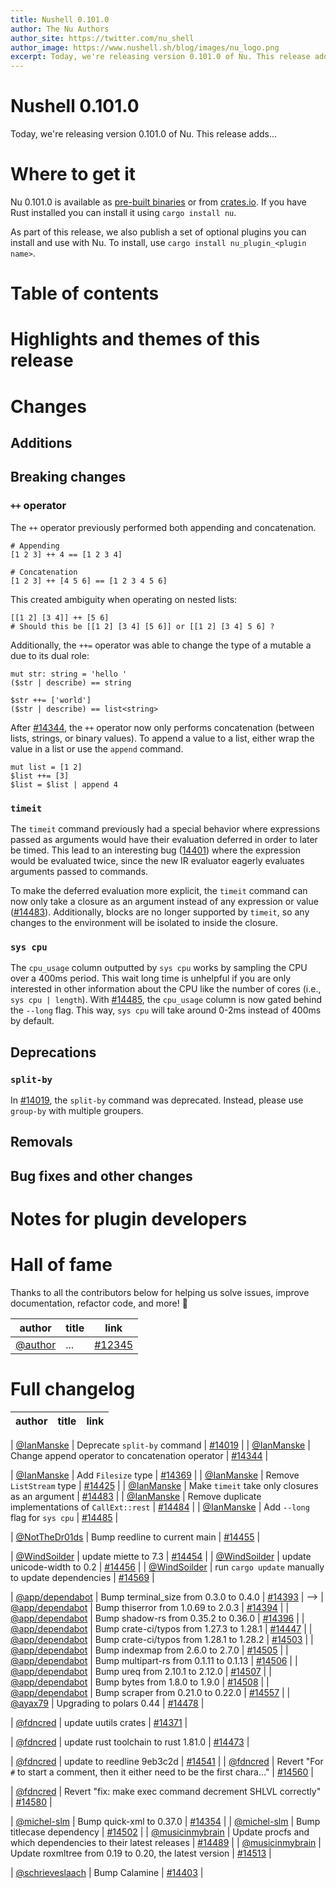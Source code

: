 ```yaml
---
title: Nushell 0.101.0
author: The Nu Authors
author_site: https://twitter.com/nu_shell
author_image: https://www.nushell.sh/blog/images/nu_logo.png
excerpt: Today, we're releasing version 0.101.0 of Nu. This release adds...
---
```


<!-- TODO: complete the excerpt above -->

<!-- NOTE: start from the TODO all the way at the bottom (and sort of work your way up) -->

# Nushell 0.101.0

<!-- TODO: write this excerpt -->

Today, we're releasing version 0.101.0 of Nu. This release adds...

# Where to get it

Nu 0.101.0 is available as [pre-built binaries](https://github.com/nushell/nushell/releases/tag/0.101.0) or from [crates.io](https://crates.io/crates/nu). If you have Rust installed you can install it using `cargo install nu`.

As part of this release, we also publish a set of optional plugins you can install and use with Nu. To install, use `cargo install nu_plugin_<plugin name>`.

# Table of contents

<!-- TODO: once all the content below is finished and committed, `use nu_scripts/make_release/release-note/notes.nu *` and run `write-toc $this_file`. -->

# Highlights and themes of this release

<!-- NOTE: if you wanna write a section about a breaking change, when it's a very important one,
    please add the following snippet to have a "warning" banner :)
    > see [an example](https://www.nushell.sh/blog/2023-09-19-nushell_0_85_0.html#pythonesque-operators-removal)

    ```md
    ::: warning Breaking change
    See a full overview of the [breaking changes](#breaking-changes)
    :::
    ```
-->
<!-- NOTE: see https://vuepress.github.io/reference/default-theme/markdown.html#custom-containers
    for the list of available *containers*
-->

# Changes

## Additions

## Breaking changes

### `++` operator

The `++` operator previously performed both appending and concatenation.

```nu
# Appending
[1 2 3] ++ 4 == [1 2 3 4]

# Concatenation
[1 2 3] ++ [4 5 6] == [1 2 3 4 5 6]
```

This created ambiguity when operating on nested lists:

```nu
[[1 2] [3 4]] ++ [5 6]
# Should this be [[1 2] [3 4] [5 6]] or [[1 2] [3 4] 5 6] ?
```

Additionally, the `++=` operator was able to change the type of a mutable a due to its dual role:

```nu
mut str: string = 'hello '
($str | describe) == string

$str ++= ['world']
($str | describe) == list<string>
```

After [#14344](https://github.com/nushell/nushell/pull/14344), the `++` operator now only performs concatenation (between lists, strings, or binary values). To append a value to a list, either wrap the value in a list or use the `append` command.

```nu
mut list = [1 2]
$list ++= [3]
$list = $list | append 4
```

<!-- A helpful error message will be shown if you try to use `++` to append a value to a list.
TODO: waiting on #14429
-->

### `timeit`

The `timeit` command previously had a special behavior where expressions passed as arguments would have their evaluation deferred in order to later be timed. This lead to an interesting bug ([14401](https://github.com/nushell/nushell/issues/14401)) where the expression would be evaluated twice, since the new IR evaluator eagerly evaluates arguments passed to commands.

To make the deferred evaluation more explicit, the `timeit` command can now only take a closure as an argument instead of any expression or value ([#14483](https://github.com/nushell/nushell/pull/14483)). Additionally, blocks are no longer supported by `timeit`, so any changes to the environment will be isolated to inside the closure.

### `sys cpu`

The `cpu_usage` column outputted by `sys cpu` works by sampling the CPU over a 400ms period. This wait long time is unhelpful if you are only interested in other information about the CPU like the number of cores (i.e., `sys cpu | length`). With [#14485](https://github.com/nushell/nushell/pull/14485), the `cpu_usage` column is now gated behind the `--long` flag. This way, `sys cpu` will take around 0-2ms instead of 400ms by default.

## Deprecations

### `split-by`

In [#14019](https://github.com/nushell/nushell/pull/14019), the `split-by` command was deprecated. Instead, please use `group-by` with multiple groupers.

## Removals

## Bug fixes and other changes

# Notes for plugin developers

# Hall of fame

Thanks to all the contributors below for helping us solve issues, improve documentation, refactor code, and more! :pray:

| author                               | title | link                                                    |
| ------------------------------------ | ----- | ------------------------------------------------------- |
| [@author](https://github.com/author) | ...   | [#12345](https://github.com/nushell/nushell/pull/12345) |

# Full changelog

| author | title | link |
| ------ | ----- | ---- |

<!-- | [@132ikl](https://github.com/132ikl)                                 | Rely on `display_output` hook for formatting values from evaluations                       | [#14361](https://github.com/nushell/nushell/pull/14361) | -->
<!-- | [@132ikl](https://github.com/132ikl)                                 | Make length only operate on supported input types                                          | [#14475](https://github.com/nushell/nushell/pull/14475) | -->
<!-- | [@132ikl](https://github.com/132ikl)                                 | Add label rendering to try/catch rendered errors                                           | [#14477](https://github.com/nushell/nushell/pull/14477) | -->
<!-- | [@132ikl](https://github.com/132ikl)                                 | Change `help commands` to use name from scope instead of the name from the declaration     | [#14490](https://github.com/nushell/nushell/pull/14490) | -->
<!-- | [@132ikl](https://github.com/132ikl)                                 | Make `glob` stream                                                                         | [#14495](https://github.com/nushell/nushell/pull/14495) | -->
<!-- | [@132ikl](https://github.com/132ikl)                                 | Change tests which may invoke externals to use non-conflicting names                       | [#14516](https://github.com/nushell/nushell/pull/14516) | -->
<!-- | [@132ikl](https://github.com/132ikl)                                 | Remove grid icons deprecation warning                                                      | [#14526](https://github.com/nushell/nushell/pull/14526) | -->
<!-- | [@Bahex](https://github.com/Bahex)                                   | Add `path self` command for getting absolute paths to files at parse time                  | [#14303](https://github.com/nushell/nushell/pull/14303) | -->
<!-- | [@Bahex](https://github.com/Bahex)                                   | truly flexible csv/tsv parsing                                                             | [#14399](https://github.com/nushell/nushell/pull/14399) | -->
<!-- | [@Bahex](https://github.com/Bahex)                                   | Add `term query`, for querying information from terminals.                                 | [#14427](https://github.com/nushell/nushell/pull/14427) | -->
<!-- | [@Bahex](https://github.com/Bahex)                                   | `term query`: refactor, add `--prefix` flag                                                | [#14446](https://github.com/nushell/nushell/pull/14446) | -->
<!-- | [@Bahex](https://github.com/Bahex)                                   | Propagate existing errors in insert and merge                                              | [#14453](https://github.com/nushell/nushell/pull/14453) | -->
<!-- | [@Bahex](https://github.com/Bahex)                                   | lsp and --ide-check fix for `path self` related diagnostics                                | [#14538](https://github.com/nushell/nushell/pull/14538) | -->
<!-- | [@Beinsezii](https://github.com/Beinsezii)                           | command/http/client use CRLF for headers join instead of LF                                | [#14417](https://github.com/nushell/nushell/pull/14417) | -->
<!-- | [@DziubaMaksym](https://github.com/DziubaMaksym)                     | fix: sample_config                                                                         | [#14465](https://github.com/nushell/nushell/pull/14465) | -->

| [@IanManske](https://github.com/IanManske) | Deprecate `split-by` command | [#14019](https://github.com/nushell/nushell/pull/14019) |
| [@IanManske](https://github.com/IanManske) | Change append operator to concatenation operator | [#14344](https://github.com/nushell/nushell/pull/14344) |

<!-- | [@IanManske](https://github.com/IanManske)                           | Make `Hooks` fields non-optional to match the new config defaults                          | [#14345](https://github.com/nushell/nushell/pull/14345) | -->

| [@IanManske](https://github.com/IanManske) | Add `Filesize` type | [#14369](https://github.com/nushell/nushell/pull/14369) |
| [@IanManske](https://github.com/IanManske) | Remove `ListStream` type | [#14425](https://github.com/nushell/nushell/pull/14425) |
| [@IanManske](https://github.com/IanManske) | Make `timeit` take only closures as an argument | [#14483](https://github.com/nushell/nushell/pull/14483) |
| [@IanManske](https://github.com/IanManske) | Remove duplicate implementations of `CallExt::rest` | [#14484](https://github.com/nushell/nushell/pull/14484) |
| [@IanManske](https://github.com/IanManske) | Add `--long` flag for `sys cpu` | [#14485](https://github.com/nushell/nushell/pull/14485) |

<!-- | [@Jasha10](https://github.com/Jasha10)                               | enable test_cp_recurse on macos                                                            | [#14358](https://github.com/nushell/nushell/pull/14358) | -->
<!-- | [@NotTheDr01ds](https://github.com/NotTheDr01ds)                     | Load `default_env.nu`/`default_config.nu` before user `env.nu`/`config.nu`                 | [#14249](https://github.com/nushell/nushell/pull/14249) | -->
<!-- | [@NotTheDr01ds](https://github.com/NotTheDr01ds)                     | Deprecate `date to-record` and `date to-table`                                             | [#14319](https://github.com/nushell/nushell/pull/14319) | -->
<!-- | [@NotTheDr01ds](https://github.com/NotTheDr01ds)                     | Fix small typos in std/dirs                                                                | [#14422](https://github.com/nushell/nushell/pull/14422) | -->
<!-- | [@NotTheDr01ds](https://github.com/NotTheDr01ds)                     | Always populate config record during startup                                               | [#14435](https://github.com/nushell/nushell/pull/14435) | -->
<!-- | [@NotTheDr01ds](https://github.com/NotTheDr01ds)                     | Remove long-unused `autoenv` tests                                                         | [#14436](https://github.com/nushell/nushell/pull/14436) | -->
<!-- | [@NotTheDr01ds](https://github.com/NotTheDr01ds)                     | Add example for PROMPT_COMMAND_RIGHT                                                       | [#14439](https://github.com/nushell/nushell/pull/14439) | -->

| [@NotTheDr01ds](https://github.com/NotTheDr01ds) | Bump reedline to current main | [#14455](https://github.com/nushell/nushell/pull/14455) |

<!-- | [@NotTheDr01ds](https://github.com/NotTheDr01ds)                     | Update default-files README                                                                | [#14461](https://github.com/nushell/nushell/pull/14461) | -->
<!-- | [@NotTheDr01ds](https://github.com/NotTheDr01ds)                     | Allow inherited environment variables                                                      | [#14467](https://github.com/nushell/nushell/pull/14467) | -->
<!-- | [@NotTheDr01ds](https://github.com/NotTheDr01ds)                     | Only run `from_string` conversion on strings                                               | [#14509](https://github.com/nushell/nushell/pull/14509) | -->
<!-- | [@NotTheDr01ds](https://github.com/NotTheDr01ds)                     | Use const NU_LIB_DIRS in startup                                                           | [#14549](https://github.com/nushell/nushell/pull/14549) | -->
<!-- | [@NotTheDr01ds](https://github.com/NotTheDr01ds)                     | Allow both NU_PLUGIN_DIRS const and env at the same time                                   | [#14553](https://github.com/nushell/nushell/pull/14553) | -->
<!-- | [@NotTheDr01ds](https://github.com/NotTheDr01ds)                     | Set empty `ENV_CONVERSIONS` record by default                                              | [#14566](https://github.com/nushell/nushell/pull/14566) | -->
<!-- | [@NotTheDr01ds](https://github.com/NotTheDr01ds)                     | Update sample and scaffold files                                                           | [#14568](https://github.com/nushell/nushell/pull/14568) | -->
<!-- | [@PegasusPlusUS](https://github.com/PegasusPlusUS)                   | Feature: PWD-per-drive to facilitate working on multiple drives at Windows                 | [#14411](https://github.com/nushell/nushell/pull/14411) | -->
<!-- | [@PegasusPlusUS](https://github.com/PegasusPlusUS)                   | Fix unstable test case: One time my windows report drive letter as lowercase               | [#14451](https://github.com/nushell/nushell/pull/14451) | -->
<!-- | [@RobbingDaHood](https://github.com/RobbingDaHood)                   | #14238 Now the file completion is triggered on a custom command after the first parameter. | [#14481](https://github.com/nushell/nushell/pull/14481) | -->
<!-- | [@RobbingDaHood](https://github.com/RobbingDaHood)                   | For `#` to start a comment, then it either need to be the first chara…                     | [#14548](https://github.com/nushell/nushell/pull/14548) | -->
<!-- | [@RobbingDaHood](https://github.com/RobbingDaHood)                   | For `#` to start a comment, then it either need to be the first chara…                     | [#14562](https://github.com/nushell/nushell/pull/14562) | -->
<!-- | [@WindSoilder](https://github.com/WindSoilder)                       | make std help more user friendly                                                           | [#14347](https://github.com/nushell/nushell/pull/14347) | -->
<!-- | [@WindSoilder](https://github.com/WindSoilder)                       | add `--default` flag to input command                                                      | [#14374](https://github.com/nushell/nushell/pull/14374) | -->
<!-- | [@WindSoilder](https://github.com/WindSoilder)                       | deprecate --ignore-shell-errors and --ignore-program-errors in `do`                        | [#14385](https://github.com/nushell/nushell/pull/14385) | -->
<!-- | [@WindSoilder](https://github.com/WindSoilder)                       | remove deprecated warnings                                                                 | [#14386](https://github.com/nushell/nushell/pull/14386) | -->
<!-- | [@WindSoilder](https://github.com/WindSoilder)                       | raise ParseError if assign to a non-variable or non-mutable-variable                       | [#14405](https://github.com/nushell/nushell/pull/14405) | -->
<!-- | [@WindSoilder](https://github.com/WindSoilder)                       | du: add `-l/--long` flag, remove `-a/--all` flag                                           | [#14407](https://github.com/nushell/nushell/pull/14407) | -->

| [@WindSoilder](https://github.com/WindSoilder) | update miette to 7.3 | [#14454](https://github.com/nushell/nushell/pull/14454) |
| [@WindSoilder](https://github.com/WindSoilder) | update unicode-width to 0.2 | [#14456](https://github.com/nushell/nushell/pull/14456) |
| [@WindSoilder](https://github.com/WindSoilder) | run `cargo update` manually to update dependencies | [#14569](https://github.com/nushell/nushell/pull/14569) |

<!-- | [@alex-kattathra-johnson](https://github.com/alex-kattathra-johnson) | Shorten --max-time in tests and use a more stable error check                              | [#14494](https://github.com/nushell/nushell/pull/14494) | -->
<!-- | [@amtoine](https://github.com/amtoine)                               | add `from ndnuon` and `to ndnuon` to stdlib                                                | [#14334](https://github.com/nushell/nushell/pull/14334) | -->
<!-- | [@amtoine](https://github.com/amtoine)                               | fix multiline strings in NDNUON                                                            | [#14519](https://github.com/nushell/nushell/pull/14519) | -->

| [@app/dependabot](https://github.com/app/dependabot) | Bump terminal_size from 0.3.0 to 0.4.0 | [#14393](https://github.com/nushell/nushell/pull/14393) | -->
| [@app/dependabot](https://github.com/app/dependabot) | Bump thiserror from 1.0.69 to 2.0.3 | [#14394](https://github.com/nushell/nushell/pull/14394) |
| [@app/dependabot](https://github.com/app/dependabot) | Bump shadow-rs from 0.35.2 to 0.36.0 | [#14396](https://github.com/nushell/nushell/pull/14396) |
| [@app/dependabot](https://github.com/app/dependabot) | Bump crate-ci/typos from 1.27.3 to 1.28.1 | [#14447](https://github.com/nushell/nushell/pull/14447) |
| [@app/dependabot](https://github.com/app/dependabot) | Bump crate-ci/typos from 1.28.1 to 1.28.2 | [#14503](https://github.com/nushell/nushell/pull/14503) |
| [@app/dependabot](https://github.com/app/dependabot) | Bump indexmap from 2.6.0 to 2.7.0 | [#14505](https://github.com/nushell/nushell/pull/14505) |
| [@app/dependabot](https://github.com/app/dependabot) | Bump multipart-rs from 0.1.11 to 0.1.13 | [#14506](https://github.com/nushell/nushell/pull/14506) |
| [@app/dependabot](https://github.com/app/dependabot) | Bump ureq from 2.10.1 to 2.12.0 | [#14507](https://github.com/nushell/nushell/pull/14507) |
| [@app/dependabot](https://github.com/app/dependabot) | Bump bytes from 1.8.0 to 1.9.0 | [#14508](https://github.com/nushell/nushell/pull/14508) |
| [@app/dependabot](https://github.com/app/dependabot) | Bump scraper from 0.21.0 to 0.22.0 | [#14557](https://github.com/nushell/nushell/pull/14557) |
| [@ayax79](https://github.com/ayax79) | Upgrading to polars 0.44 | [#14478](https://github.com/nushell/nushell/pull/14478) |

<!-- | [@ayax79](https://github.com/ayax79)                                 | Convert Filesize to Int                                                                    | [#14491](https://github.com/nushell/nushell/pull/14491) | -->
<!-- | [@ayax79](https://github.com/ayax79)                                 | Documentation and error handling around `polars with-column --name`                        | [#14527](https://github.com/nushell/nushell/pull/14527) | -->
<!-- | [@ayax79](https://github.com/ayax79)                                 | Improve handling of columns with null values                                               | [#14588](https://github.com/nushell/nushell/pull/14588) | -->
<!-- | [@cosineblast](https://github.com/cosineblast)                       | Implement chunk_by operation                                                               | [#14410](https://github.com/nushell/nushell/pull/14410) | -->
<!-- | [@cptpiepmatz](https://github.com/cptpiepmatz)                       | Start to Add WASM Support Again                                                            | [#14418](https://github.com/nushell/nushell/pull/14418) | -->
<!-- | [@cptpiepmatz](https://github.com/cptpiepmatz)                       | Fix missing `installed_plugins` field in `version` command                                 | [#14488](https://github.com/nushell/nushell/pull/14488) | -->
<!-- | [@cptpiepmatz](https://github.com/cptpiepmatz)                       | Fix `table` command when targeting WASM                                                    | [#14530](https://github.com/nushell/nushell/pull/14530) | -->
<!-- | [@cptpiepmatz](https://github.com/cptpiepmatz)                       | Expose "to html" command                                                                   | [#14536](https://github.com/nushell/nushell/pull/14536) | -->
<!-- | [@devyn](https://github.com/devyn)                                   | Turn compile errors into fatal errors                                                      | [#14388](https://github.com/nushell/nushell/pull/14388) | -->

| [@fdncred](https://github.com/fdncred) | update uutils crates | [#14371](https://github.com/nushell/nushell/pull/14371) |

<!-- | [@fdncred](https://github.com/fdncred)                               | allow ps1 files to be executed without pwsh/powershell -c file.ps1                         | [#14379](https://github.com/nushell/nushell/pull/14379) | -->
<!-- | [@fdncred](https://github.com/fdncred)                               | add function to make env vars case-insensitive                                             | [#14390](https://github.com/nushell/nushell/pull/14390) | -->
<!-- | [@fdncred](https://github.com/fdncred)                               | add new --flatten parameter to the ast command                                             | [#14400](https://github.com/nushell/nushell/pull/14400) | -->
<!-- | [@fdncred](https://github.com/fdncred)                               | remove `terminal_size` crate everywhere it makes sense                                     | [#14423](https://github.com/nushell/nushell/pull/14423) | -->

| [@fdncred](https://github.com/fdncred) | update rust toolchain to rust 1.81.0 | [#14473](https://github.com/nushell/nushell/pull/14473) |

<!-- | [@fdncred](https://github.com/fdncred)                               | Add environment variables for sourced files                                                | [#14486](https://github.com/nushell/nushell/pull/14486) | -->
<!-- | [@fdncred](https://github.com/fdncred)                               | allow `select` to stream more                                                              | [#14492](https://github.com/nushell/nushell/pull/14492) | -->
<!-- | [@fdncred](https://github.com/fdncred)                               | add file column to `scope modules` output                                                  | [#14524](https://github.com/nushell/nushell/pull/14524) | -->

| [@fdncred](https://github.com/fdncred) | update to reedline 9eb3c2d | [#14541](https://github.com/nushell/nushell/pull/14541) |
| [@fdncred](https://github.com/fdncred) | Revert "For `#` to start a comment, then it either need to be the first chara…" | [#14560](https://github.com/nushell/nushell/pull/14560) |

<!-- | [@fdncred](https://github.com/fdncred)                               | fix 64-bit hex number parsing                                                              | [#14571](https://github.com/nushell/nushell/pull/14571) | -->

| [@fdncred](https://github.com/fdncred) | Revert "fix: make exec command decrement SHLVL correctly" | [#14580](https://github.com/nushell/nushell/pull/14580) |

<!-- | [@fdncred](https://github.com/fdncred)                               | tweak polars join for better cross joins                                                   | [#14586](https://github.com/nushell/nushell/pull/14586) | -->
<!-- | [@maxim-uvarov](https://github.com/maxim-uvarov)                     | rewrite error message to not use the word `function`                                       | [#14533](https://github.com/nushell/nushell/pull/14533) | -->

| [@michel-slm](https://github.com/michel-slm) | Bump quick-xml to 0.37.0 | [#14354](https://github.com/nushell/nushell/pull/14354) |
| [@michel-slm](https://github.com/michel-slm) | Bump titlecase dependency | [#14502](https://github.com/nushell/nushell/pull/14502) |
| [@musicinmybrain](https://github.com/musicinmybrain) | Update procfs and which dependencies to their latest releases | [#14489](https://github.com/nushell/nushell/pull/14489) |
| [@musicinmybrain](https://github.com/musicinmybrain) | Update roxmltree from 0.19 to 0.20, the latest version | [#14513](https://github.com/nushell/nushell/pull/14513) |

<!-- | [@paulie4](https://github.com/paulie4)                               | `explore`: add more `less` key bindings and add `Transition::None`                         | [#14468](https://github.com/nushell/nushell/pull/14468) | -->
<!-- | [@ratherforky](https://github.com/ratherforky)                       | Fix silent failure of parsing input output types                                           | [#14510](https://github.com/nushell/nushell/pull/14510) | -->
<!-- | [@rfaulhaber](https://github.com/rfaulhaber)                         | Add mac and IP address entries to `sys net`                                                | [#14389](https://github.com/nushell/nushell/pull/14389) | -->
<!-- | [@rikukiix](https://github.com/rikukiix)                             | Update SHLVL (only when interactive) on startup                                            | [#14404](https://github.com/nushell/nushell/pull/14404) | -->
<!-- | [@rikukiix](https://github.com/rikukiix)                             | fix: make exec command decrement SHLVL correctly                                           | [#14570](https://github.com/nushell/nushell/pull/14570) | -->

| [@schrieveslaach](https://github.com/schrieveslaach) | Bump Calamine | [#14403](https://github.com/nushell/nushell/pull/14403) |

<!-- | [@sgvictorino](https://github.com/sgvictorino)                       | make command signature parsing more strict                                                 | [#14309](https://github.com/nushell/nushell/pull/14309) | -->
<!-- | [@sgvictorino](https://github.com/sgvictorino)                       | normalize special characters in module names to allow variable access                      | [#14353](https://github.com/nushell/nushell/pull/14353) | -->
<!-- | [@sgvictorino](https://github.com/sgvictorino)                       | return accurate type errors from blocks/expressions in type unions                         | [#14420](https://github.com/nushell/nushell/pull/14420) | -->
<!-- | [@sgvictorino](https://github.com/sgvictorino)                       | support raw strings in match patterns                                                      | [#14573](https://github.com/nushell/nushell/pull/14573) | -->
<!-- | [@sgvictorino](https://github.com/sgvictorino)                       | return const values from `scope variables`                                                 | [#14577](https://github.com/nushell/nushell/pull/14577) | -->
<!-- | [@sholderbach](https://github.com/sholderbach)                       | Remove unused `FlatShape`s `And`/`Or`                                                      | [#14476](https://github.com/nushell/nushell/pull/14476) | -->
<!-- | [@sholderbach](https://github.com/sholderbach)                       | Add `remove` as a search term on `drop` commands                                           | [#14493](https://github.com/nushell/nushell/pull/14493) | -->
<!-- | [@sholderbach](https://github.com/sholderbach)                       | Improve `sleep` example using multiple durations                                           | [#14520](https://github.com/nushell/nushell/pull/14520) | -->
<!-- | [@ysthakur](https://github.com/ysthakur)                             | Add utouch command from uutils/coreutils                                                   | [#11817](https://github.com/nushell/nushell/pull/11817) | -->
<!-- | [@ysthakur](https://github.com/ysthakur)                             | Avoid recomputing fuzzy match scores                                                       | [#13700](https://github.com/nushell/nushell/pull/13700) | -->
<!-- | [@ysthakur](https://github.com/ysthakur)                             | fix: Respect sort in custom completions                                                    | [#14424](https://github.com/nushell/nushell/pull/14424) | -->
<!-- | [@zhiburt](https://github.com/zhiburt)                               | nu-table/ Do footer_inheritance by accounting for rows rather then a f…                    | [#14380](https://github.com/nushell/nushell/pull/14380) | -->

<!-- TODO:
    - `use nu_scripts/make_release/release-note/notes.nu *`
    - run `list-prs --milestone v0.101.0 | pr-table`
    - paste the output here

Afterwards, go through each PR and classify it as one of the following:
    - A user-facing change. These PRs should go into the `# Changes` section.
    - A plugin-facing change. These PRs should go in `# Notes for plugin developers`. Some plugin-facing changes might also be a user-facing change and vice versa.
    - A documentation improvement, error message improvement, refactoring PR, clippy fix, typo fix, etc. These PRs go into the `# Hall of fame`. You can just copy the table row in this section and paste it to the `# Hall of fame` section above. Note that major refactorings may warrant a section in `# Highlights`.
    - Dependabot PRs and version bumps should be ignored. They will only be mentioned in `# Full changelog`.
-->
